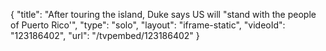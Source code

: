 {
    "title": "After touring the island, Duke says US will \"stand with the people of Puerto Rico'",
    "type": "solo",
    "layout": "iframe-static",
    "videoId": "123186402",
    "url": "\/tvpembed\/123186402"
}